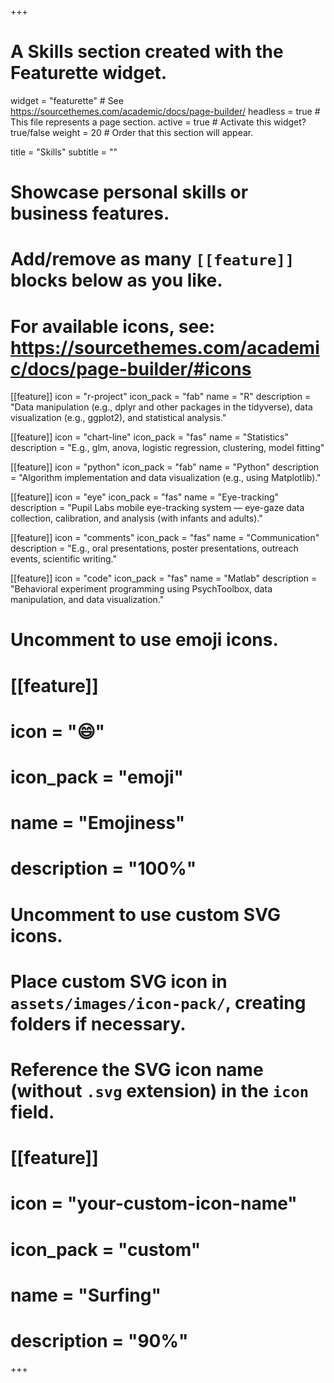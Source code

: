 +++
# A Skills section created with the Featurette widget.
widget = "featurette"  # See https://sourcethemes.com/academic/docs/page-builder/
headless = true  # This file represents a page section.
active = true  # Activate this widget? true/false
weight = 20  # Order that this section will appear.

title = "Skills"
subtitle = ""

# Showcase personal skills or business features.
# 
# Add/remove as many `[[feature]]` blocks below as you like.
# 
# For available icons, see: https://sourcethemes.com/academic/docs/page-builder/#icons

[[feature]]
  icon = "r-project"
  icon_pack = "fab"
  name = "R"
  description = "Data manipulation (e.g., dplyr and other packages in the tidyverse), data visualization (e.g., ggplot2), and statistical analysis."
  
[[feature]]
  icon = "chart-line"
  icon_pack = "fas"
  name = "Statistics"
  description = "E.g., glm, anova, logistic regression, clustering, model fitting"
  
[[feature]]
  icon = "python"
  icon_pack = "fab"
  name = "Python"
  description = "Algorithm implementation and data visualization (e.g., using Matplotlib)."
  
[[feature]]
  icon = "eye"
  icon_pack = "fas"
  name = "Eye-tracking"
  description = "Pupil Labs mobile eye-tracking system — eye-gaze data collection, calibration, and analysis (with infants and adults)."
  
[[feature]]
  icon = "comments"
  icon_pack = "fas"
  name = "Communication"
  description = "E.g., oral presentations, poster presentations, outreach events, scientific writing."
  
[[feature]]
  icon = "code"
  icon_pack = "fas"
  name = "Matlab"
  description = "Behavioral experiment programming using PsychToolbox, data manipulation, and data visualization."

# Uncomment to use emoji icons.
# [[feature]]
#  icon = ":smile:"
#  icon_pack = "emoji"
#  name = "Emojiness"
#  description = "100%"  

# Uncomment to use custom SVG icons.
# Place custom SVG icon in `assets/images/icon-pack/`, creating folders if necessary.
# Reference the SVG icon name (without `.svg` extension) in the `icon` field.
# [[feature]]
#  icon = "your-custom-icon-name"
#  icon_pack = "custom"
#  name = "Surfing"
#  description = "90%"

+++
